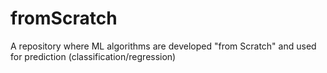 # fromScratch
A repository where ML algorithms are developed "from Scratch" and used for prediction (classification/regression)
